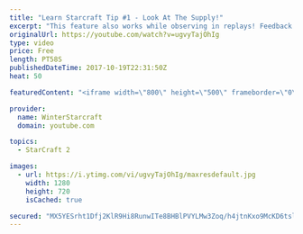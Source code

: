 ```yaml
---
title: "Learn Starcraft Tip #1 - Look At The Supply!"
excerpt: "This feature also works while observing in replays! Feedback and tip suggestions are appreciated :)"
originalUrl: https://youtube.com/watch?v=ugvyTajOhIg
type: video
price: Free
length: PT58S
publishedDateTime: 2017-10-19T22:31:50Z
heat: 50

featuredContent: "<iframe width=\"800\" height=\"500\" frameborder=\"0\" src=\"https://www.youtube.com/embed/ugvyTajOhIg\" allow=\"accelerometer; autoplay; encrypted-media; gyroscope; picture-in-picture\" allowfullscreen></iframe>"

provider:
  name: WinterStarcraft
  domain: youtube.com

topics:
  - StarCraft 2

images:
  - url: https://i.ytimg.com/vi/ugvyTajOhIg/maxresdefault.jpg
    width: 1280
    height: 720
    isCached: true

secured: "MX5YESrht1Dfj2KlR9Hi8RunwITe8BHBlPVYLMw3Zoq/h4jtnKxo9McKD6tslyKdON7FmMcGBBFSifdrMF4ZNBj1NFBqXaVRk3VVFaKzyVnOTOEXIGqXPbZzhy3TV7pxgDtBBwwHTtdBRmMDI4H1n/iiGmGMEDKbcZWSxN6K/JCT94PEgHlD0M6x35wa6utHxgMkcVpe+Lrqto4a3b2TAnrT7IMBkihUf9xl73+djkShgRXVNmUbwujjEoVUFXTt25SNb+gVQ2ANsNJgoMpD5+TEzYn6ejUUGmbm4CmNOyLrDZ0fmIwv3W14KNz1ZMibnpHAApXNBns5uePGChHf61nppGYyuF4gkJAB02f4ZTnOZCIN0w2tx4xq6PXaiWw9ouUrOSAwoKGUXc8z0ptKTma2l9G8xtI2R0Cnjvkxksc=;fhpTbo0Q7p18/yRBMvrMLQ=="
---
```


